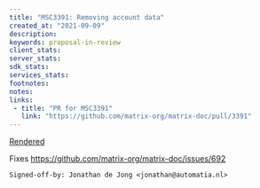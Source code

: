 ```yaml
---
title: "MSC3391: Removing account data"
created_at: "2021-09-09"
description:
keywords: proposal-in-review
client_stats:
server_stats:
sdk_stats:
services_stats:
footnotes:
notes:
links:
 - title: "PR for MSC3391"
   link: "https://github.com/matrix-org/matrix-doc/pull/3391"
---
```

[Rendered](https://github.com/ShadowJonathan/matrix-doc/blob/account-data-delete/proposals/3391-account-data-delete.md)

Fixes https://github.com/matrix-org/matrix-doc/issues/692

`Signed-off-by: Jonathan de Jong <jonathan@automatia.nl>`
